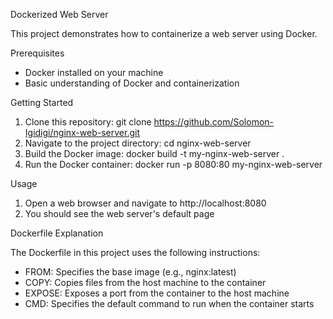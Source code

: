 Dockerized Web Server

This project demonstrates how to containerize a web server using Docker.

Prerequisites

- Docker installed on your machine
- Basic understanding of Docker and containerization

Getting Started

1. Clone this repository: git clone https://github.com/Solomon-Igidigi/nginx-web-server.git
2. Navigate to the project directory: cd nginx-web-server
3. Build the Docker image: docker build -t my-nginx-web-server .
4. Run the Docker container: docker run -p 8080:80 my-nginx-web-server

Usage

1. Open a web browser and navigate to http://localhost:8080
2. You should see the web server's default page

Dockerfile Explanation

The Dockerfile in this project uses the following instructions:

- FROM: Specifies the base image (e.g., nginx:latest)
- COPY: Copies files from the host machine to the container
- EXPOSE: Exposes a port from the container to the host machine
- CMD: Specifies the default command to run when the container starts
